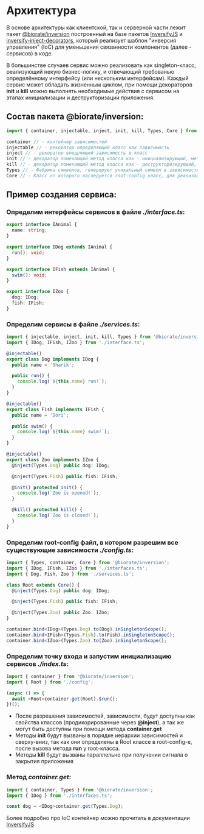 # Архитектура

В основе архитектуры как клиентской, так и серверной части 
лежит пакет [@biorate/inversion](https://www.npmjs.com/package/@biorate/inversion)
построенный на базе пакетов [InversifyJS](https://inversify.io/) и 
[inversify-inject-decorators](https://www.npmjs.com/package/inversify-inject-decorators),
который реализует шаблон "инверсия управления" (IoC) для уменьшения связанности компонентов
(далее - сервисов) в коде.

В большинстве случаев сервис можно реализовать как singleton-класс, реализующий 
некую бизнес-логику, и отвечающий требованью определённому интерфейсу 
(или нескольким интерфейсам). Каждый сервис может обладать жизненным
циклом, при помощи декораторов __init__ и __kill__ можно выполнять необходимые
действия с сервисом на этапах инициализации и деструкторизации приложения.

## Состав пакета @biorate/inversion:
```ts
import { container, injectable, inject, init, kill, Types, Core } from '@biorate/inversion';

container // - контейнер зависимостей
injectable // - декоратор определяющий класс как зависимость
inject // - декоратор внедряющий зависимость в класс
init // - декоратор помечающий метод класса как - инициализирующий, метод будет вызван при старте приложения
kill // - декоратор помечающий метод класса как - деструкторизирующий, метод будет вызван при завершении работы приложения
Types // - Фабрика символов, генерирует уникальный символ в зависимости от свойства по которому к этому объекту обратиться
Core // - Класс от которого наследуется root-config класс, для реализации логики жизненного цикла зависимостей 
```

## Пример создания сервиса:

### Определим интерфейсы сервисов в файле _./interface.ts_:
```ts
export interface IAnimal {
  name: string;
}

export interface IDog extends IAnimal {
  run(): void;
}

export interface IFish extends IAnimal {
  swim(): void;
}

export interface IZoo {
  dog: IDog;
  fish: IFish;
}
```

### Определим сервисы в файле _./services.ts_:
```ts
import { injectable, inject, init, kill, Types } from '@biorate/inversion';
import { IDog, IFish, IZoo } from './interface.ts';

@injectable()
export class Dog implements IDog {
  public name = 'Sharik';

  public run() {
    console.log(`${this.name} run!`);
  }
}

@injectable()
export class Fish implements IFish {
  public name = 'Dori';

  public swim() {
    console.log(`${this.name} swim!`);
  }
}

@injectable()
export class Zoo implements IZoo {
  @inject(Types.Dog) public dog: IDog;

  @inject(Types.Fish) public fish: IFish;

  @init() protected init() {
    console.log(`Zoo is opened!`);
  }

  @kill() protected kill() {
    console.log(`Zoo is closed!`);
  }
}
```

### Определим root-config файл, в котором разрешим все существующие зависимости _./config.ts_:
```ts
import { Types, container, Core } from '@biorate/inversion';
import { IDog, IFish, IZoo } from './interfaces.ts';
import { Dog, Fish, Zoo } from './services.ts';

class Root extends Core() {
  @inject(Types.Dog) public dog: IDog;

  @inject(Types.Fish) public fish: IFish;

  @inject(Types.Zoo) public Zoo: IZoo;
}

container.bind<IDog>(Types.Dog).to(Dog).inSingletonScope();
container.bind<IFish>(Types.Fish).to(Fish).inSingletonScope();
container.bind<IZoo>(Types.Zoo).to(Zoo).inSingletonScope();
```

### Определим точку входа и запустим инициализацию сервисов _./index.ts_:
```ts
import { container } from '@biorate/inversion';
import { Root } from './config';

(async () => {
  await <Root>container.get(Root).$run();
})();
```

 - После разрешения зависимостей, зависимости, будут доступны как свойства
классов (продикорированные через __@inject__), а так же могут быть доступны
при помощи метода __container.get__
- Методы __init__ будут вызваны в порядке иерархии зависимостей и сверху-вниз, 
так как они определены в Root классе в root-config-е, после вызова метода __run__
у root-класса.
- Методы __kill__ будут вызваны параллельно при получении сигнала о 
закрытия приложения

### Метод _container.get_:
```ts
import { container, Types } from '@biorate/inversion';
import { IDog } from './interfaces.ts';

const dog = <IDog>container.get(Types.Dog);
```

Более подробно про IoC контейнер можно прочитать в документации [InversifyJS](https://inversify.io/)


